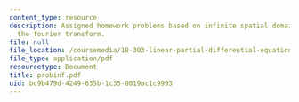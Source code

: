 ```yaml
---
content_type: resource
description: Assigned homework problems based on infinite spatial domain prolems and
  the fourier transform.
file: null
file_location: /coursemedia/18-303-linear-partial-differential-equations-fall-2006/bc9b479d4249635b1c358019ac1c9993_probinf.pdf
file_type: application/pdf
resourcetype: Document
title: probinf.pdf
uid: bc9b479d-4249-635b-1c35-8019ac1c9993
---
```

